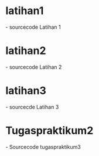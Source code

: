 # latihan1
<p>
- sourcecode Latihan 1
  
# latihan2
<p>
- sourcecode Latihan 2
  
# latihan3
<p>
- sourcecde Latihan 3
  

# Tugaspraktikum2
<p>
- Sourcecode tugaspraktikum3
